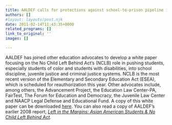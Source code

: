 ```yaml
---
title: AALDEF calls for protections against school-to-prison pipeline in ESEA reauthorization
authors: []
#layout: layouts/post.njk
date: 2011-02-14T11:43:35+0000
related_programs: []
link_to_original: ''
images: []

---
```

AALDEF has joined other education advocates to develop a white paper focusing on the No Child Left Behind Act’s (NCLB) role in pushing students, especially students of color and students with disabilities, into school discipline, juvenile justice and criminal justice systems. NCLB is the most recent version of the Elementary and Secondary Education Act (ESEA), which is scheduled for reauthorization this year.  Other advocates include, among others, the Advancement Project, the Education Law Center-PA, FairTest, The Forum for Education and Democracy, the Juvenile Law Center and NAACP Legal Defense and Educational Fund.  A copy of this white paper can be downloaded [here](/uploads/pdf/Federal%20Policy%2C%20ESEA%20Reauthorization%2C%20and%20the%20School-to-Prison%20Pipeline%20-%2001%2018%2011.pdf). You can also read a copy of AALDEF’s earlier 2008 report, [_Left in the Margins:  Asian American Students & No Child Left Behind Act_](https://aaldef.netlify.com/uploads/pdf/AALDEF-EE-Left-in-the-Margins-NCLB-2008.pdf)_._
